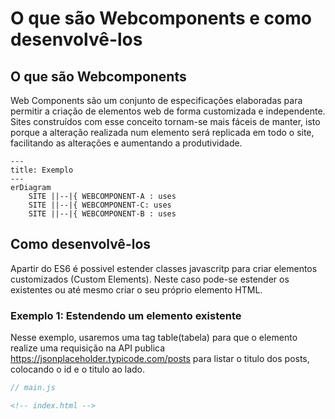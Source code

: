 # O que são Webcomponents e como desenvolvê-los

## O que são Webcomponents
Web Components são um conjunto de especificações elaboradas para permitir a criação de elementos web de forma customizada e independente.
Sites construídos com esse conceito tornam-se mais fáceis de manter, isto porque a alteração realizada num elemento será replicada em todo o site, facilitando as alterações e aumentando a produtividade.

```mermaid
---
title: Exemplo
---
erDiagram
    SITE ||--|{ WEBCOMPONENT-A : uses
    SITE ||--|{ WEBCOMPONENT-C: uses
    SITE ||--|{ WEBCOMPONENT-B : uses
```

## Como desenvolvê-los
Apartir do ES6 é possivel estender classes javascritp para criar elementos customizados (Custom Elements). Neste caso pode-se estender os existentes ou até mesmo criar o seu próprio elemento HTML.

### Exemplo 1: Estendendo um elemento existente
Nesse exemplo, usaremos uma tag table(tabela) para que o elemento realize uma requisição na API publica https://jsonplaceholder.typicode.com/posts para listar o titulo dos posts, colocando o id e o titulo ao lado.


```javascript
// main.js

```

```html
<!-- index.html -->


```
